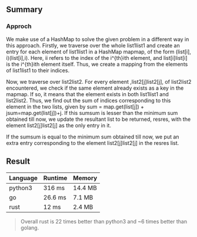 ## Summary

### Approch
We make use of a HashMap to solve the given problem in a different way in this approach. Firstly, we traverse over the whole list1list1 and create an entry for each element of list1list1 in a HashMap mapmap, of the form (list[i], i)(list[i],i). Here, ii refers to the index of the i^{th}ith element, and list[i]list[i] is the i^{th}ith element itself. Thus, we create a mapping from the elements of list1list1 to their indices.

Now, we traverse over list2list2. For every element ,list2[j]list2[j], of list2list2 encountered, we check if the same element already exists as a key in the mapmap. If so, it means that the element exists in both list1list1 and list2list2. Thus, we find out the sum of indices corresponding to this element in the two lists, given by sum = map.get(list[j]) + jsum=map.get(list[j])+j. If this sumsum is lesser than the minimum sum obtained till now, we update the resultant list to be returned, resres, with the element list2[j]list2[j] as the only entry in it.

If the sumsum is equal to the minimum sum obtained till now, we put an extra entry corresponding to the element list2[j]list2[j] in the resres list.

## Result

| Language | Runtime | Memory  |
| :--------| :------ | :------ |
| python3  | 316 ms  | 14.4 MB |
| go       | 26.6 ms | 7.1 MB  |
| rust     | 12 ms   | 2.4 MB  |

> Overall rust is 22 times better than python3 and ~6 times better than golang.
